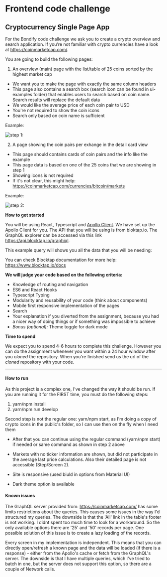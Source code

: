 # Frontend code challenge

## Cryptocurrency Single Page App

For the Bondify code challenge we ask you to create a crypto overview and search application. If you’re not familiar with crypto currencies have a look at https://coinmarketcap.com/.

You are going to build the following pages:

1. An overview (main) page with the list/table of 25 coins sorted by the highest market cap

- We want you to make the page with exactly the same column headers
- This page also contains a search box (search icon can be found in ui-examples folder) that enables users to search based on coin name. Search results will replace the default data
- We would like the average price of each coin pair to USD
- You're not required to show the coin icons
- Search only based on coin name is sufficient

Example:

![step 1:](./ui-examples/step1.png?raw=true&width=100)

2. A page showing the coin pairs per exhange in the detail card view

- This page should contains cards of coin pairs and the info like the example
- This page data is based on one of the 25 coins that we are showing in step 1
- Showing icons is not required
- If it's not clear, this might help: https://coinmarketcap.com/currencies/bitcoin/markets

Example:

![step 2:](./ui-examples/step3.png?raw=true)

**How to get started**

You will be using React, Typescript and [Apollo Client](https://www.apollographql.com/docs/react/v3.0-beta/).
We have set up the Apollo Client for you.
The API that you will be using is from bloktap.io.
The GraphQL explorer can be accessed via this link https://api.blocktap.io/graphiql.

This example query will shows you all the data that you will be needing:

You can check Blocktap documentation for more help: https://www.blocktap.io/docs

**We will judge your code based on the following criteria:**

- Knowledge of routing and navigation
- ES6 and React Hooks
- Typescript Typing
- Modularity and reusability of your code (think about components)
- Mobile first responsive implementation of the pages
- Search
- Your explanation if you diverted from the assignment, because you had a nicer way of doing things or if something was impossible to achieve
- _Bonus (optional):_ Theme toggle for dark mode

**Time to spend**

We expect you to spend 4-6 hours to complete this challenge. However you can do the assignment whenever you want within a 24 hour window after you *cloned* the repository. When you're finished send us the url of the *cloned* repository with your code.

---
#### How to run
As this project is a complex one, I've changed the way it should be run. 
If you are running it for the FIRST time, you must do the following steps:
1. yarn/npm install
2. yarn/npm run develop

Second step is not the regular one: yarn/npm start, as I'm doing a copy of crypto icons in the public's folder, so I can use then on the fly when I need them

- After that you can continue using the regular command (yarn/npm start) if needed or same command as shown in step 2 above

- Markets with no ticker information are shown, but did not participate in the average last price calculations. Also their detailed page is not accessible (Step/Screen 2).

- Site is responsive (used biuld in options from Material UI)

- Dark theme option is available


#### Known issues
The GraphQL server provided from: https://coinmarketcap.com/ has some limits restrictions about the queries. This causes some issues in the way I'd structured my queries. The downside is that the 'All' link in the table's footer is not working. I didnt spent too much time to look for a workaround. So the only available options there are '25' and '50' records per page. One possible solution of this issue is to create a lazy loading of the records. 

Every screen in my implementation is independent. This means that you can directly open/refresh a known page and the data will be loaded (if there is a response) - either from the Apollo's cache or fetch from the GraphQL's server. The downside is that I have multiple queries, which I've tried to batch in one, but the server does not support this option, so there are a couple of Network calls.



